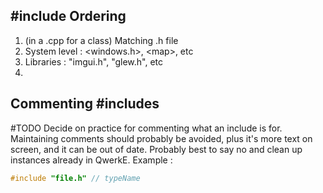 ## \#include Ordering
1. (in a .cpp for a class) Matching .h file
2. System level : \<windows.h\>, \<map\>, etc
3. Libraries : "imgui.h", "glew.h", etc
4. 

## Commenting \#includes
#TODO Decide on practice for commenting what an include is for. Maintaining comments should probably be avoided, plus it's more text on screen, and it can be out of date. Probably best to say no and clean up instances already in QwerkE.
Example :
```cpp
#include "file.h" // typeName
```